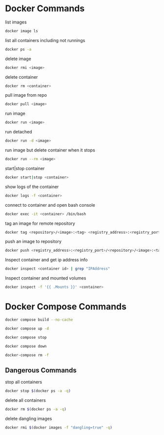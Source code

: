 
# Docker Commands

list images

```bash
docker image ls
```

list all containers including not runnings

```bash
docker ps -a
```

delete image

```bash
docker rmi <image>
```

delete container

```bash
docker rm <container>
```

pull image from repo

```bash
docker pull <image>
```

run image

```bash
docker run <image>
```

run detached

```bash
docker run -d <image>
```

run image but delete container when it stops

```bash
docker run --rm <image>
```

start|stop container

```bash
docker start|stop <container>
```

show logs of the container

```bash
docker logs -f <container>
```

connect to container and open bash console

```bash
docker exec -it <container> /bin/bash
```

tag an image for remote repository

```bash
docker tag <repository>/<image>:<tag> <registry_address>:<registry_port>/<repository>/<image>:<tag>
```

push an image to repository

```bash
docker push <registry_address>:<registry_port>/<repository>/<image>:<tag>
```

Inspect container and get ip address info

```bash
docker inspect <container id> | grep "IPAddress"
```

Inspect container and mounted volumes

```bash
docker inspect -f '{{ .Mounts }}' <container>
```

# Docker Compose Commands

```bash
docker compose build --no-cache
```

```bash
docker compose up -d
```

```bash
docker compose stop
```

```bash
docker compose down
```

```bash
docker-compose rm -f
```




## Dangerous Commands

stop all containers

```bash
docker stop $(docker ps -a -q)
```

delete all containers

```bash
docker rm $(docker ps -a -q)
```

delete dangling images

```bash
docker rmi $(docker images -f "dangling=true" -q)
```
